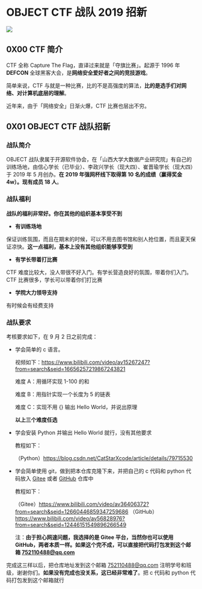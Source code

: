 # OBJECT CTF 战队 2019 招新



![](https://upload-images.jianshu.io/upload_images/15548795-51a6e6cad2f70ead.png?imageMogr2/auto-orient/strip%7CimageView2/2/w/1240)





## 0X00 CTF 简介



CTF 全称 Capture The Flag，直译过来就是「夺旗比赛」。起源于 1996 年 **DEFCON** 全球黑客大会，是**网络安全爱好者之间的竞技游戏**。



简单来说，CTF 与就是一种比赛，比的不是高强度的算法，**比的是选手们对网络、对计算机底层的理解**。



近年来，由于「网络安全」日渐火爆，CTF 比赛也层出不穷。





## 0X01 OBJECT CTF 战队招新



### 战队简介



OBJECT 战队隶属于开源软件协会，在「山西大学大数据产业研究院」有自己的训练场地，由信心学长（已毕业）、李政兴学长（现大四）、崔晋瑜学长（现大四）于 2019 年 5 月创办。**在 2019 年强网杯线下取得第 10 名的成绩（赢得奖金 4w）。现有成员 18 人**。



### 战队福利



**战队的福利非常好。你在其他的组织基本享受不到**



+ **有训练场地**

保证训练氛围，而且在期末的时候，可以不用去图书馆和别人抢位置，而且夏天保证凉快。**这一点福利，基本上没有其他组织能够享受到**



+ **有学长带着打比赛**

CTF 难度比较大，没人带很不好入门。有学长营造良好的氛围，带着你们入门。CTF 比赛很多，学长可以带着你们打比赛



+ **学院大力领导支持**

有时候会有经费支持



### 战队要求



考核要求如下，在 9 月 2 日之前完成：



+ 学会简单的 c 语言。

  视频如下：https://www.bilibili.com/video/av15267247?from=search&seid=16656257219867243821
  
  难度 A：用循环实现 1-100 的和
  
  难度 B：用指针实现一个长度为 5 的链表
  
  难度 C：实现不用 {} 输出 Hello World，并说出原理
  
  
  
  **以上三个难度任选**





+ 学会安装 Python 并输出 Hello World 就行，没有其他要求

  教程如下：

  （Python）https://blog.csdn.net/CatStarXcode/article/details/79715530





+ 学会简单使用 git，做到把本仓库克隆下来，并把自己的 c 代码和 python 代码放入 [Gitee](https://gitee.com/) 或者 [GitHub](github.com) 仓库中

  教程如下：

  （Gitee）https://www.bilibili.com/video/av36406372?from=search&seid=12660446859347259686 （GitHub）https://www.bilibili.com/video/av56828976?from=search&seid=12446151549896266549
  
  
  
  注：**由于担心网速问题，我选择的是 Gitee 平台，当然你也可以使用 GitHub，两者本质一样。如果这个完不成，可以直接把代码打包发到这个邮箱  752110488@qq.com**





完成这三样以后，把仓库地址发到这个邮箱 752110488@qq.com 注明学号和班级，谢谢你们。**如果没有完成也没关系，这已经非常难了**。把 c 代码和 python 代码打包发到这个邮箱就行













